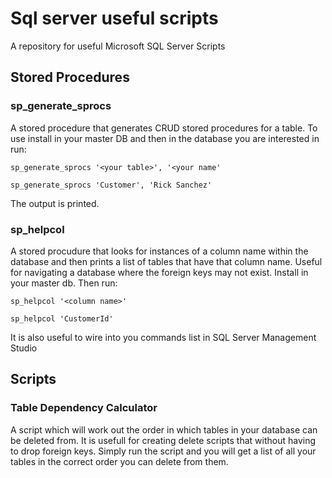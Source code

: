# Sql server useful scripts
A repository for useful Microsoft SQL Server Scripts

## Stored Procedures 

### sp_generate_sprocs 

A stored procedure that generates CRUD stored procedures for a table. To use install in your master DB and then 
in the database you are interested in run:

```
sp_generate_sprocs '<your table>', '<your name'

sp_generate_sprocs 'Customer', 'Rick Sanchez' 
```

The output is printed. 

### sp_helpcol

A stored procudure that looks for instances of a column name within the database and then prints a list of tables
that have that column name. Useful for navigating a database where the foreign keys may not exist. Install in 
your master db. Then run:

```
sp_helpcol '<column name>' 

sp_helpcol 'CustomerId'
```

It is also useful to wire into you commands list in SQL Server Management Studio


## Scripts

### Table Dependency Calculator

A script which will work out the order in which tables in your database can be deleted from. It is usefull for creating 
delete scripts that without having to drop foreign keys. Simply run the script and you will get a list of all your tables
in the correct order you can delete from them. 
